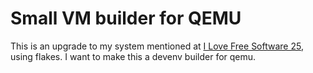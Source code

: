 # Small VM builder for QEMU

This is an upgrade to my system mentioned at [I Love Free Software 25](https://github.com/TypicalAM/ilfs25), using flakes. I want to make this a devenv builder for qemu.
